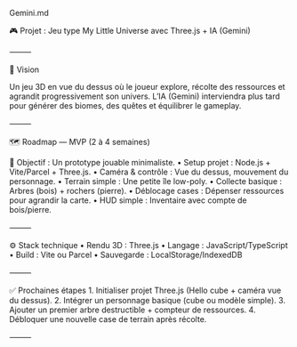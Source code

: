 Gemini.md

🎮 Projet : Jeu type My Little Universe avec Three.js + IA (Gemini)

⸻

🚀 Vision

Un jeu 3D en vue du dessus où le joueur explore, récolte des ressources et agrandit progressivement son univers. L’IA (Gemini) interviendra plus tard pour générer des biomes, des quêtes et équilibrer le gameplay.

⸻

🗺️ Roadmap — MVP (2 à 4 semaines)

🎯 Objectif : Un prototype jouable minimaliste.
	•	Setup projet : Node.js + Vite/Parcel + Three.js.
	•	Caméra & contrôle : Vue du dessus, mouvement du personnage.
	•	Terrain simple : Une petite île low-poly.
	•	Collecte basique : Arbres (bois) + rochers (pierre).
	•	Déblocage cases : Dépenser ressources pour agrandir la carte.
	•	HUD simple : Inventaire avec compte de bois/pierre.

⸻

⚙️ Stack technique
	•	Rendu 3D : Three.js
	•	Langage : JavaScript/TypeScript
	•	Build : Vite ou Parcel
	•	Sauvegarde : LocalStorage/IndexedDB

⸻

✅ Prochaines étapes
	1.	Initialiser projet Three.js (Hello cube + caméra vue du dessus).
	2.	Intégrer un personnage basique (cube ou modèle simple).
	3.	Ajouter un premier arbre destructible + compteur de ressources.
	4.	Débloquer une nouvelle case de terrain après récolte.

⸻
